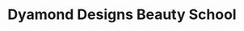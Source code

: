 ---
title: "Dyamond Designs Beauty School"
url: /detroit/dyamond-designs-beauty-school/
shop: beauty
---